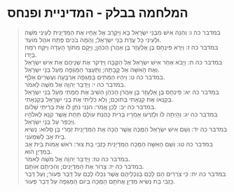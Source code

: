 # המלחמה בבלק - המדיניית ופנחס

> במדבר כה ו: וְהִנֵּה אִישׁ מִבְּנֵי יִשְׂרָאֵל בָּא וַיַּקְרֵב אֶל אֶחָיו אֶת הַמִּדְיָנִית לְעֵינֵי מֹשֶׁה וּלְעֵינֵי כָּל עֲדַת בְּנֵי יִשְׂרָאֵל; וְהֵמָּה בֹכִים פֶּתַח אֹהֶל מוֹעֵד.  
> במדבר כה ז: וַיַּרְא פִּינְחָס בֶּן אֶלְעָזָר בֶּן אַהֲרֹן הַכֹּהֵן; וַיָּקָם מִתּוֹךְ הָעֵדָה וַיִּקַּח רֹמַח בְּיָדוֹ.  
> במדבר כה ח: וַיָּבֹא אַחַר אִישׁ יִשְׂרָאֵל אֶל הַקֻּבָּה וַיִּדְקֹר אֶת שְׁנֵיהֶם אֵת אִישׁ יִשְׂרָאֵל וְאֶת הָאִשָּׁה אֶל קֳבָתָהּ; וַתֵּעָצַר הַמַּגֵּפָה מֵעַל בְּנֵי יִשְׂרָאֵל.  
> במדבר כה ט: וַיִּהְיוּ הַמֵּתִים בַּמַּגֵּפָה אַרְבָּעָה וְעֶשְׂרִים אָלֶף.  
> במדבר כה י: וַיְדַבֵּר יְהוָה אֶל מֹשֶׁה לֵּאמֹר.  
> במדבר כה יא: פִּינְחָס בֶּן אֶלְעָזָר בֶּן אַהֲרֹן הַכֹּהֵן הֵשִׁיב אֶת חֲמָתִי מֵעַל בְּנֵי יִשְׂרָאֵל בְּקַנְאוֹ אֶת קִנְאָתִי בְּתוֹכָם; וְלֹא כִלִּיתִי אֶת בְּנֵי יִשְׂרָאֵל בְּקִנְאָתִי.  
> במדבר כה יב: לָכֵן אֱמֹר:  הִנְנִי נֹתֵן לוֹ אֶת בְּרִיתִי שָׁלוֹם.  
> במדבר כה יג: וְהָיְתָה לּוֹ וּלְזַרְעוֹ אַחֲרָיו בְּרִית כְּהֻנַּת עוֹלָם תַּחַת אֲשֶׁר קִנֵּא לֵאלֹהָיו וַיְכַפֵּר עַל בְּנֵי יִשְׂרָאֵל.  
> במדבר כה יד: וְשֵׁם אִישׁ יִשְׂרָאֵל הַמֻּכֶּה אֲשֶׁר הֻכָּה אֶת הַמִּדְיָנִית זִמְרִי בֶּן סָלוּא:  נְשִׂיא בֵית אָב לַשִּׁמְעֹנִי.  
> במדבר כה טו: וְשֵׁם הָאִשָּׁה הַמֻּכָּה הַמִּדְיָנִית כָּזְבִּי בַת צוּר:  רֹאשׁ אֻמּוֹת בֵּית אָב בְּמִדְיָן הוּא.  
> במדבר כה טז: וַיְדַבֵּר יְהוָה אֶל מֹשֶׁה לֵּאמֹר.  
> במדבר כה יז: צָרוֹר אֶת הַמִּדְיָנִים; וְהִכִּיתֶם אוֹתָם.  
> במדבר כה יח: כִּי צֹרְרִים הֵם לָכֶם בְּנִכְלֵיהֶם אֲשֶׁר נִכְּלוּ לָכֶם עַל דְּבַר פְּעוֹר; וְעַל דְּבַר כָּזְבִּי בַת נְשִׂיא מִדְיָן אֲחֹתָם הַמֻּכָּה בְיוֹם הַמַּגֵּפָה עַל דְּבַר פְּעוֹר.   
 

